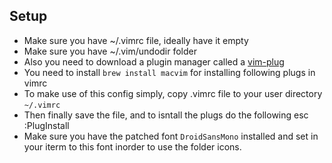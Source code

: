 
## Setup
- Make sure you have ~/.vimrc file, ideally have it empty
- Make sure you have ~/.vim/undodir folder
- Also you need to download a plugin manager called a [vim-plug](https://github.com/junegunn/vim-plug) 
- You need to install `brew install macvim` for installing following plugs in vimrc
- To make use of this config simply, copy .vimrc file to your user directory `~/.vimrc`
- Then finally save the file, and to isntall the plugs do the following esc :PlugInstall
- Make sure you have the patched font `DroidSansMono` installed and set in your iterm to this font inorder to use the folder icons.
